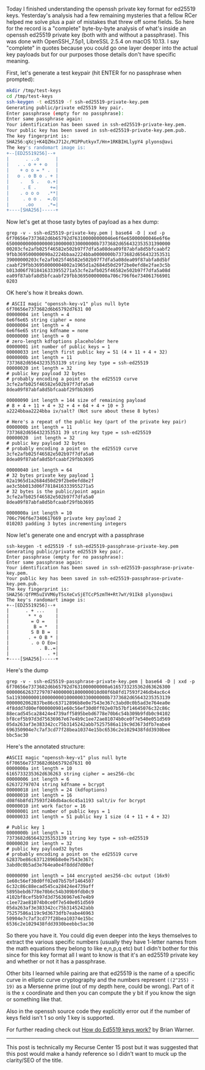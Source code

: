 Today I finished understanding the openssh private key format for ed25519 keys. Yesterday's analysis had a few remaining mysteries that a fellow RCer helped me solve plus a pair of mistakes that threw off some fields. So here for the record is a "complete" byte-by-byte analysis of what's inside an openssh ed25519 private key (both with and without a passphrase). This was done with OpenSSH_7.5p1, LibreSSL 2.5.4 on macOS 10.13. I say "complete" in quotes because you could go one layer deeper into the actual key payloads but for our purposes those details don't have specific meaning.

First, let's generate a test keypair (hit ENTER for no passphrase when prompted):

```sh
mkdir /tmp/test-keys
cd /tmp/test-keys
ssh-keygen -t ed25519 -f ssh-ed25519-private-key.pem
Generating public/private ed25519 key pair.
Enter passphrase (empty for no passphrase):
Enter same passphrase again:
Your identification has been saved in ssh-ed25519-private-key.pem.
Your public key has been saved in ssh-ed25519-private-key.pem.pub.
The key fingerprint is:
SHA256:qXcj+K4QZHxJ712c/M1PPutkyxT/Hn+1RKBIHLlypY4 plyons@avi
The key's randomart image is:
+--[ED25519256]--+
|      . ..o      |
|   . . o + + o   |
|    + o o = * .  |
|   o . o B o . + |
|    .   S .   o.+|
|     . E .     +=|
|    . o o o   .**|
|     . o o .  =.O|
|      .oo     .*=|
+----[SHA256]-----+
```

Now let's get at those tasty bytes of payload as a hex dump:

```
grep -v - ssh-ed25519-private-key.pem | base64 -D | xxd -p                  
6f70656e7373682d6b65792d763100000000046e6f6e65000000046e6f6e
650000000000000001000000330000000b7373682d656432353531390000
00203cfe2afb025f46582e502b97f7dfa5a08dea09f87abfa8d5bfcaabf2
9fbb369500000090a2224bbaa2224bba0000000b7373682d656432353531
39000000203cfe2afb025f46582e502b97f7dfa5a08dea09f87abfa8d5bf
caabf29fbb36950000004002a1965d1a2684d50d29f2be0efd8e2fae3c5b
b013d06f7818416333955271a53cfe2afb025f46582e502b97f7dfa5a08d
ea09f87abfa8d5bfcaabf29fbb36950000000a706c796f6e734061766901
0203
```

OK here's how it breaks down.

```
# ASCII magic "openssh-key-v1" plus null byte
6f70656e7373682d6b65792d7631 00
00000004 int length = 4
6e6f6e65 string cipher = none
00000004 int length = 4
6e6f6e65 string kdfname = none
00000000 int length = 0
# zero-length kdfoptions placeholder here
00000001 int number of public keys = 1
00000033 int length first public key = 51 (4 + 11 + 4 + 32)
0000000b int length = 11
7373682d65643235353139 string key type = ssh-ed25519
00000020 int length = 32
# public key payload 32 bytes
# probably encoding a point on the ed25519 curve
3cfe2afb025f46582e502b97f7dfa5a0
8dea09f87abfa8d5bfcaabf29fbb3695

00000090 int length = 144 size of remaining payload
# 8 + 4 + 11 + 4 + 32 + 4 + 64 + 4 + 10 + 3
a2224bbaa2224bba iv/salt? (Not sure about these 8 bytes)

# Here's a repeat of the public key (part of the private key pair)
0000000b int length = 11
7373682d656432353531 39 string key type = ssh-ed25519
00000020  int length = 32
# public key payload 32 bytes
# probably encoding a point on the ed25519 curve
3cfe2afb025f46582e502b97f7dfa5a0
8dea09f87abfa8d5bfcaabf29fbb3695

00000040 int length = 64
# 32 bytes private key payload 1
02a1965d1a2684d50d29f2be0efd8e2f
ae3c5bb013d06f7818416333955271a5
# 32 bytes is the public/point again
3cfe2afb025f46582e502b97f7dfa5a0
8dea09f87abfa8d5bfcaabf29fbb3695

0000000a int length = 10
706c796f6e7340617669 private key payload 2
010203 padding 3 bytes incrementing integers
```

Now let's generate one and encrypt with a passphrase

```
ssh-keygen -t ed25519 -f ssh-ed25519-passphrase-private-key.pem
Generating public/private ed25519 key pair.
Enter passphrase (empty for no passphrase):
Enter same passphrase again:
Your identification has been saved in ssh-ed25519-passphrase-private-key.pem.
Your public key has been saved in ssh-ed25519-passphrase-private-key.pem.pub.
The key fingerprint is:
SHA256:QfPM5uIVVM6yT5sXeCvSjETCcP5zmTH+Rt7wY/91Ik8 plyons@avi
The key's randomart image is:
+--[ED25519256]--+
|      . + ...    |
|       * * o     |
|        = O =    |
|         B = *   |
|        S B B =  |
|       . + O B * |
|        . o O Eo=|
|           . B..=|
|              . +|
+----[SHA256]-----+
```

Here's the dump

```
grep -v - ssh-ed25519-passphrase-private-key.pem | base64 -D | xxd -p
6f70656e7373682d6b65792d7631000000000a6165733235362d63626300
0000066263727970740000001800000010d08f6b8fd17593f246db4ac6c4
5a11930000001000000001000000330000000b7373682d65643235353139
0000002062837be86c63712896b8e0e7543e367c3abd0c0b5ad3e764ea0e
4f8ddd7d00ef000000901e60c56ef30d0ff02e07b57bf14645076c32c86c
88ecad545ca28424e4739aff5895bebd6778e70b6c54b309b9fdb0c94102
bf8cef5b97d3d75636967e67e4b9c1ee72ae81074b0ce0f7e540e051d569
05da263af3e383342cc75b3145242abb75257586a119c9d3673dfb7eabe4
696350904e7c7af3cd77f28bea10374e15bc6536c2e1029438fdd3930bee
bbc5ac30
```

Here's the annotated structure:

```
#ASCII magic "openssh-key-v1" plus null byte
6f70656e7373682d6b65792d7631 00
0000000a int length = 10
6165733235362d636263 string cipher = aes256-cbc
00000006 int length = 6
626372797074 string kdfname = bcrypt
00000018 int length = 24 (kdfoptions)
00000010 int length = 16
d08f6b8fd17593f246db4ac6c45a1193 salt/iv for bcrypt
00000010 int work factor = 16
00000001 int number of public keys = 1
00000033 int length = 51 public key 1 size (4 + 11 + 4 + 32)

# Public key 1
0000000b int length = 11
7373682d65643235353139 string key type = ssh-ed25519
00000020 int length = 32
# public key payload32 bytes
# probably encoding a point on the ed25519 curve
62837be86c63712896b8e0e7543e367c
3abd0c0b5ad3e764ea0e4f8ddd7d00ef

00000090 int length = 144 encrypted aes256-cbc output (16x9)
1e60c56ef30d0ff02e07b57bf1464507
6c32c86c88ecad545ca28424e4739aff
5895bebd6778e70b6c54b309b9fdb0c9
4102bf8cef5b97d3d75636967e67e4b9
c1ee72ae81074b0ce0f7e540e051d569
05da263af3e383342cc75b3145242abb
75257586a119c9d3673dfb7eabe46963
50904e7c7af3cd77f28bea10374e15bc
6536c2e1029438fdd3930beebbc5ac30
```

So there you have it. You could dig even deeper into the keys themselves to extract the various specific numbers (usually they have 1-letter names from the math equations they belong to like e,n,p,q etc) but I didn't bother for this since for this key format all I want to know is that it's an ed25519 private key and whether or not it has a passphrase.

Other bits I learned while pairing are that ed25519 is the name of a specific curve in elliptic curve cryptography and the numbers represent `((2^255) - 19)` as a Mersenne prime (out of my depth here, could be wrong). Part of it is the x coordinate and then you can compute the y bit if you know the sign or something like that.

Also in the openssh source code they explicitly error out if the number of keys field isn't 1 so only 1 key is supported.

For further reading check out [How do Ed5519 keys work?](https://blog.mozilla.org/warner/2011/11/29/ed25519-keys/) by Brian Warner.

----

This post is technically my Recurse Center 15 post but it was suggested that this post would make a handy reference so I didn't want to muck up the clarity/SEO of the title.
